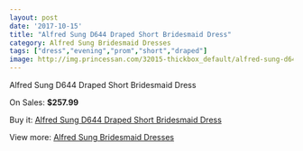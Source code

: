 ```yaml
---
layout: post
date: '2017-10-15'
title: "Alfred Sung D644 Draped Short Bridesmaid Dress"
category: Alfred Sung Bridesmaid Dresses
tags: ["dress","evening","prom","short","draped"]
image: http://img.princessan.com/32015-thickbox_default/alfred-sung-d644-draped-short-bridesmaid-dress.jpg
---
```

Alfred Sung D644 Draped Short Bridesmaid Dress

On Sales: **$257.99**
<a href="https://www.princessan.com/en/14612-alfred-sung-d644-draped-short-bridesmaid-dress.html"><amp-img layout="responsive" width="600" height="600" src="//img.princessan.com/32015-thickbox_default/alfred-sung-d644-draped-short-bridesmaid-dress.jpg" alt="Alfred Sung D644 Draped Short Bridesmaid Dress 0" /></a>
<a href="https://www.princessan.com/en/14612-alfred-sung-d644-draped-short-bridesmaid-dress.html"><amp-img layout="responsive" width="600" height="600" src="//img.princessan.com/32016-thickbox_default/alfred-sung-d644-draped-short-bridesmaid-dress.jpg" alt="Alfred Sung D644 Draped Short Bridesmaid Dress 1" /></a>

Buy it: [Alfred Sung D644 Draped Short Bridesmaid Dress](https://www.princessan.com/en/14612-alfred-sung-d644-draped-short-bridesmaid-dress.html "Alfred Sung D644 Draped Short Bridesmaid Dress")

View more: [Alfred Sung Bridesmaid Dresses](https://www.princessan.com/en/107- "Alfred Sung Bridesmaid Dresses")